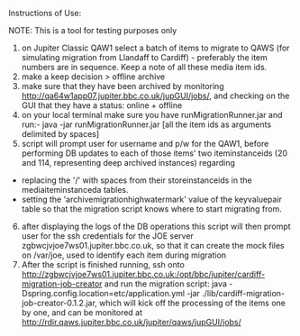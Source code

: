 Instructions of Use:

NOTE: This is a tool for testing purposes only

1) on Jupiter Classic QAW1 select a batch of items to migrate to QAWS (for simulating migration from Llandaff to Cardiff)  - preferably the item numbers are in sequence. Keep a note of all these media item ids.
2) make a keep decision > offline archive
3) make sure that they have been archived by monitoring http://qa64w1app07.jupiter.bbc.co.uk/jupGUI/jobs/, and checking on the GUI that they have a status: online + offline
4) on your local terminal make sure you have runMigrationRunner.jar and run:-  java -jar runMigrationRunner.jar [all the item ids as arguments delimited by spaces]
5) script will prompt user for username and p/w for the QAW1, before performing DB updates to each of those items' two iteminstanceids (20 and 114, representing deep archived instances) regarding
- replacing the '/' with spaces from their storeinstanceids in the mediaiteminstanceda tables.
- setting the 'archivemigrationhighwatermark' value of the keyvaluepair table so that the migration script knows where to start migrating from.
6) after displaying the logs of the DB operations this script will then prompt user for the ssh credentials for the JOE server zgbwcjvjoe7ws01.jupiter.bbc.co.uk, so that it can create the mock files on /var/joe, used to identify each item during migration
7) After the script is finished running, ssh onto http://zgbwcjvjoe7ws01.jupiter.bbc.co.uk:/opt/bbc/jupiter/cardiff-migration-job-creator and run the migration script: java -Dspring.config.location=etc/application.yml -jar ./lib/cardiff-migration-job-creator-0.1.2.jar, which will kick off the processing of the items one by one, and can be monitored at http://rdir.qaws.jupiter.bbc.co.uk/jupiter/qaws/jupGUI/jobs/

